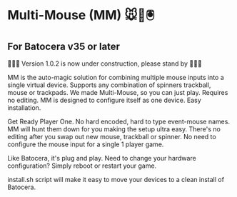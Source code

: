 # Multi-Mouse (MM) 🐭👾🖲️
## For Batocera v35 or later

🚧🚧🚧 Version 1.0.2 is now under construction, please stand by 🚧🚧🚧

MM is the auto-magic solution for combining multiple mouse inputs into a single virtual device. Supports any combination of spinners trackball, mouse or trackpads. We made Multi-Mouse, so you can just play. Requires no editing. MM is designed to configure itself as one device. Easy installation.

Get Ready Player One. No hard encoded, hard to type event-mouse names. MM will hunt them down for you making the setup ultra easy. There's no editing after you swap out new mouse, trackball or spinner. No need to configure the mouse input for a single 1 player game.

Like Batocera, it's plug and play. Need to change your hardware configuration? Simply reboot or restart your game.

install.sh script will make it easy to move your devices to a clean install of Batocera.
